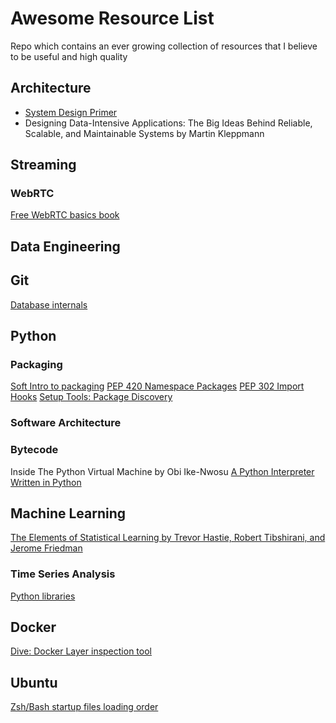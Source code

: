 # Awesome Resource List

Repo which contains an ever growing collection of resources that I believe to be useful and high quality

## Architecture

* [System Design Primer](https://github.com/donnemartin/system-design-primer)
* Designing Data-Intensive Applications: The Big Ideas Behind Reliable, Scalable, and Maintainable Systems by Martin Kleppmann

## Streaming

### WebRTC

[Free WebRTC basics book](https://webrtcforthecurious.com/)

## Data Engineering

## Git

[Database internals](https://github.blog/2022-08-29-gits-database-internals-i-packed-object-store/)

## Python

### Packaging

[Soft Intro to packaging](https://py-pkgs.org/04-package-structure.html)
[PEP 420 Namespace Packages](https://peps.python.org/pep-0420/)
[PEP 302 Import Hooks](https://peps.python.org/pep-0302/)
[Setup Tools: Package Discovery](https://setuptools.pypa.io/en/latest/pkg_resources.html)

### Software Architecture

### Bytecode

Inside The Python Virtual Machine by Obi Ike-Nwosu
[A Python Interpreter Written in Python](https://www.aosabook.org/en/500L/a-python-interpreter-written-in-python.html)

## Machine Learning

[The Elements of Statistical Learning by Trevor Hastie, Robert Tibshirani, and Jerome Friedman](https://hastie.su.domains/ElemStatLearn/)

### Time Series Analysis

[Python libraries](https://robjhyndman.com/hyndsight/python_time_series.html)

## Docker

[Dive: Docker Layer inspection tool](https://github.com/wagoodman/dive)

## Ubuntu

[Zsh/Bash startup files loading order](https://shreevatsa.wordpress.com/2008/03/30/zshbash-startup-files-loading-order-bashrc-zshrc-etc/)
